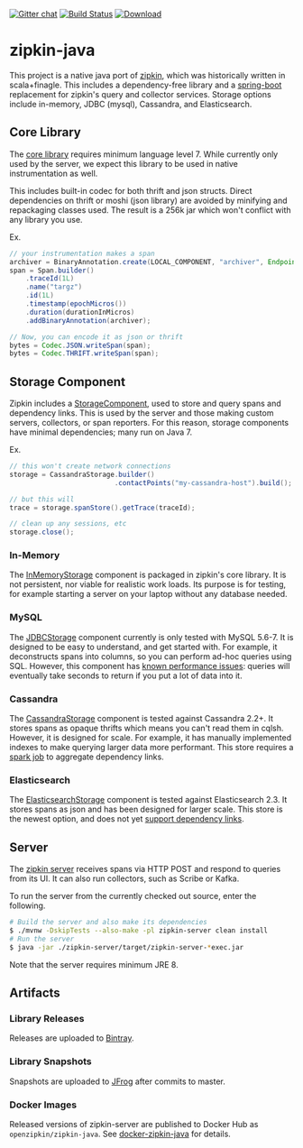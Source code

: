 [![Gitter chat](http://img.shields.io/badge/gitter-join%20chat%20%E2%86%92-brightgreen.svg)](https://gitter.im/openzipkin/zipkin) [![Build Status](https://travis-ci.org/openzipkin/zipkin-java.svg?branch=master)](https://travis-ci.org/openzipkin/zipkin-java) [![Download](https://api.bintray.com/packages/openzipkin/maven/zipkin-java/images/download.svg) ](https://bintray.com/openzipkin/maven/zipkin-java/_latestVersion)

# zipkin-java
This project is a native java port of [zipkin](https://github.com/openzipkin/zipkin), which was historically written in scala+finagle. This includes a dependency-free library and a [spring-boot](http://projects.spring.io/spring-boot/) replacement for zipkin's query and collector services. Storage options include in-memory, JDBC (mysql), Cassandra, and Elasticsearch.

## Core Library
The [core library](https://github.com/openzipkin/zipkin-java/tree/master/zipkin/src/main/java/io/zipkin) requires minimum language level 7. While currently only used by the server, we expect this library to be used in native instrumentation as well.

This includes built-in codec for both thrift and json structs. Direct dependencies on thrift or moshi (json library) are avoided by minifying and repackaging classes used. The result is a 256k jar which won't conflict with any library you use.

Ex.
```java
// your instrumentation makes a span
archiver = BinaryAnnotation.create(LOCAL_COMPONENT, "archiver", Endpoint.create("service", 127 << 24 | 1));
span = Span.builder()
    .traceId(1L)
    .name("targz")
    .id(1L)
    .timestamp(epochMicros())
    .duration(durationInMicros)
    .addBinaryAnnotation(archiver);

// Now, you can encode it as json or thrift
bytes = Codec.JSON.writeSpan(span);
bytes = Codec.THRIFT.writeSpan(span);
```

## Storage Component
Zipkin includes a [StorageComponent](https://github.com/openzipkin/zipkin-java/blob/master/zipkin/src/main/java/zipkin/storage/StorageComponent.java), used to store and query spans and dependency links. This is used by the server and those making custom servers, collectors, or span reporters. For this reason, storage components have minimal dependencies; many run on Java 7.

Ex.
```java
// this won't create network connections
storage = CassandraStorage.builder()
                          .contactPoints("my-cassandra-host").build();

// but this will
trace = storage.spanStore().getTrace(traceId);

// clean up any sessions, etc
storage.close();
```

### In-Memory
The [InMemoryStorage](https://github.com/openzipkin/zipkin-java/blob/master/zipkin/src/main/java/zipkin/storage/InMemoryStorage.java) component is packaged in zipkin's core library. It is not persistent, nor viable for realistic work loads. Its purpose is for testing, for example starting a server on your laptop without any database needed.

### MySQL
The [JDBCStorage](https://github.com/openzipkin/zipkin-java/tree/master/zipkin-storage/jdbc) component currently is only tested with MySQL 5.6-7. It is designed to be easy to understand, and get started with. For example, it deconstructs spans into columns, so you can perform ad-hoc queries using SQL. However, this component has [known performance issues](https://github.com/openzipkin/zipkin-java/issues/233): queries will eventually take seconds to return if you put a lot of data into it.

### Cassandra
The [CassandraStorage](https://github.com/openzipkin/zipkin-java/tree/master/zipkin-storage/cassandra) component is tested against Cassandra 2.2+. It stores spans as opaque thrifts which means you can't read them in cqlsh. However, it is designed for scale. For example, it has manually implemented indexes to make querying larger data more performant. This store requires a [spark job](https://github.com/openzipkin/zipkin-dependencies-spark) to aggregate dependency links.

### Elasticsearch
The [ElasticsearchStorage](https://github.com/openzipkin/zipkin-java/tree/master/zipkin-storage/elasticsearch) component is tested against Elasticsearch 2.3. It stores spans as json and has been designed for larger scale. This store is the newest option, and does not yet [support dependency links](https://github.com/openzipkin/zipkin-dependencies-spark/issues/21).

## Server
The [zipkin server](https://github.com/openzipkin/zipkin-java/tree/master/zipkin-server)
receives spans via HTTP POST and respond to queries from its UI. It can also run collectors, such as Scribe or Kafka.

To run the server from the currently checked out source, enter the following.
```bash
# Build the server and also make its dependencies
$ ./mvnw -DskipTests --also-make -pl zipkin-server clean install
# Run the server
$ java -jar ./zipkin-server/target/zipkin-server-*exec.jar
```

Note that the server requires minimum JRE 8.

## Artifacts
### Library Releases
Releases are uploaded to [Bintray](https://bintray.com/openzipkin/maven/zipkin-java).
### Library Snapshots
Snapshots are uploaded to [JFrog](http://oss.jfrog.org/artifactory/oss-snapshot-local) after commits to master.
### Docker Images
Released versions of zipkin-server are published to Docker Hub as `openzipkin/zipkin-java`.
See [docker-zipkin-java](https://github.com/openzipkin/docker-zipkin-java) for details.

